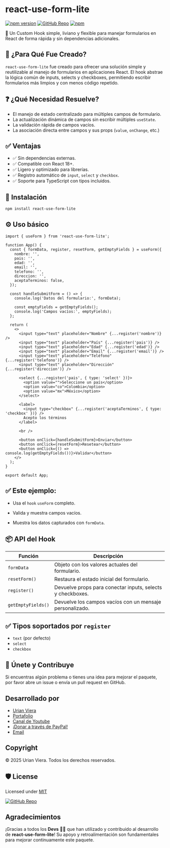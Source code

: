 # react-use-form-lite


[![npm version](https://img.shields.io/npm/v/react-use-form-lite.svg?style=flat-square)](https://www.npmjs.com/package/react-use-form-lite)
[![GitHub Repo](https://img.shields.io/badge/GitHub-repository-blue?style=flat-square&logo=github)](https://github.com/urian121/react-use-form-lite)
[![npm](https://img.shields.io/npm/dt/react-use-form-lite.svg)](https://www.npmjs.com/package/react-use-form-lite)


🎯 Un Custom Hook simple, liviano y flexible para manejar formularios en React de forma rápida y sin dependencias adicionales.

## 📌 ¿Para Qué Fue Creado?

`react-use-form-lite` fue creado para ofrecer una solución simple y reutilizable al manejo de formularios en aplicaciones React. El hook abstrae la lógica común de inputs, selects y checkboxes, permitiendo escribir formularios más limpios y con menos código repetido.

## ❓ ¿Qué Necesidad Resuelve?

- El manejo de estado centralizado para múltiples campos de formulario.
- La actualización dinámica de campos sin escribir múltiples `useState`.
- La validación rápida de campos vacíos.
- La asociación directa entre campos y sus props (`value`, `onChange`, etc.)

## ✅ Ventajas

- ✅ Sin dependencias externas.
- ✅ Compatible con React 18+.
- ✅ Ligero y optimizado para librerías.
- ✅ Registro automático de `input`, `select` y `checkbox`.
- ✅ Soporte para TypeScript con tipos incluidos.


## 🚀 Instalación

```bash
npm install react-use-form-lite
```

## ⚙️ Uso básico

```tsx
import { useForm } from 'react-use-form-lite';

function App() {
  const { formData, register, resetForm, getEmptyFields } = useForm({
    nombre: '',
    pais: '',
    edad: '',
    email: '',
    telefono: '',
    direccion: '',
    aceptaTerminos: false,
  });

  const handleSubmitForm = () => {
    console.log('Datos del formulario:', formData);

    const emptyFields = getEmptyFields();
    console.log('Campos vacíos:', emptyFields);
  };

  return (
    <>
      <input type="text" placeholder="Nombre" {...register('nombre')} />
      <input type="text" placeholder="País" {...register('pais')} />
      <input type="text" placeholder="Edad" {...register('edad')} />
      <input type="text" placeholder="Email" {...register('email')} />
      <input type="text" placeholder="Teléfono" {...register('telefono')} />
      <input type="text" placeholder="Dirección" {...register('direccion')} />

      <select {...register('pais', { type: 'select' })}>
        <option value="">Seleccione un país</option>
        <option value="co">Colombia</option>
        <option value="mx">México</option>
      </select>

      <label>
        <input type="checkbox" {...register('aceptaTerminos', { type: 'checkbox' })} />
        Acepto los términos
      </label>

      <br />

      <button onClick={handleSubmitForm}>Enviar</button>
      <button onClick={resetForm}>Resetear</button>
      <button onClick={() => console.log(getEmptyFields())}>Validar</button>
    </>
  );
}

export default App;
```
## ✅ Este ejemplo:

- Usa el `hook` `useForm` completo.

- Valida y muestra campos vacíos.

- Muestra los datos capturados con `formData`.


## 📦 API del Hook

| Función            | Descripción                                                |
| ------------------ | ---------------------------------------------------------- |
| `formData`         | Objeto con los valores actuales del formulario.            |
| `resetForm()`      | Restaura el estado inicial del formulario.                 |
| `register()`       | Devuelve props para conectar inputs, selects y checkboxes. |
| `getEmptyFields()` | Devuelve los campos vacíos con un mensaje personalizado.   |

## ✅ Tipos soportados por `register`

- `text` (por defecto)
- `select`
- `checkbox`


## 🤝 Únete y Contribuye

Si encuentras algún problema o tienes una idea para mejorar el paquete, por favor abre un issue o envía un pull request
en GitHub.

## Desarrollado por

- [Urian Viera](https://github.com/urian123)
- [Portafolio](https://www.urianviera.com)
- [Canal de Youtube](https://www.youtube.com/WebDeveloperUrianViera)
- [¡Donar a través de PayPal!](https://www.paypal.com/donate/?hosted_button_id=4SV78MQJJH3VE)
- [Email](mailto:urian1213viera@gmail.com)

## Copyright

© 2025 Urian Viera. Todos los derechos reservados.

## 🛡 License

Licensed under [MIT](LICENSE)

[![GitHub Repo](https://img.shields.io/badge/GitHub-urian121/react--use--form--lite-000?logo=github&style=flat-square)](https://github.com/urian121/react-use-form-lite)


## Agradecimientos

¡Gracias a todos los **Devs** 👨‍💻 que han utilizado y contribuido al desarrollo de **react-use-form-lite**! Su apoyo y retroalimentación son fundamentales para mejorar continuamente este paquete.